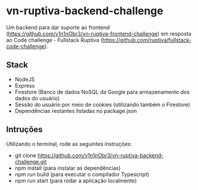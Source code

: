 # vn-ruptiva-backend-challenge
Um backend para dar suporte ao frontend (https://github.com/v1n1nObr3/vn-ruptiva-frontend-challenge) em resposta ao Code challenge - Fullstack Ruptiva (https://github.com/ruptiva/fullstack-code-challenge).

## Stack
- NodeJS
- Express
- Firestore (Banco de dados NoSQL da Google para armazenamento dos dados do usuário)
- Sessão do usuário por meio de cookies (utilizando também o Firestore)
- Dependências restantes listadas no package.json

## Intruções
Utilizando o terminal, rode as seguintes instruções:
- git clone https://github.com/v1n1nObr3/vn-ruptiva-backend-challenge.git
- npm install (para instalar as dependências)
- npm run build (para executar o compilador Typescript)
- npm run start (para rodar a aplicação localmente)
